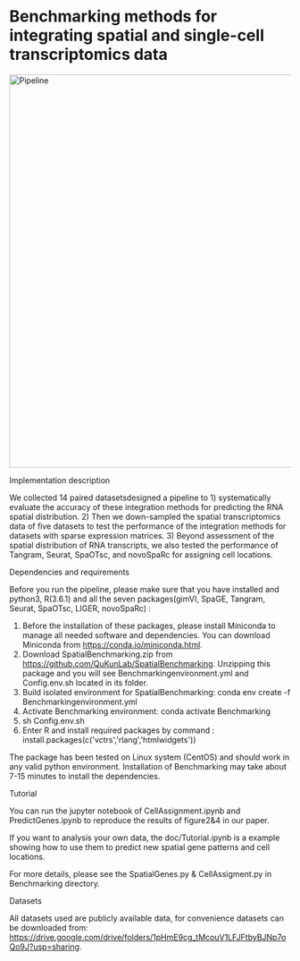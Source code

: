 # Benchmarking methods for integrating spatial and single-cell transcriptomics data

<img width="703" alt="Pipeline" src="https://user-images.githubusercontent.com/44384930/121383040-ba5fd300-c979-11eb-91ec-af017486f3c0.png">

Implementation description

We collected 14 paired datasetsdesigned a pipeline to 1) systematically evaluate the accuracy of these integration methods for predicting the RNA spatial distribution. 2) Then we down-sampled the spatial transcriptomics data of five datasets to test the performance of the integration methods for datasets with sparse expression matrices. 3) Beyond assessment of the spatial distribution of RNA transcripts, we also tested the performance of Tangram, Seurat, SpaOTsc, and novoSpaRc for assigning cell locations.

Dependencies and requirements

Before you run the pipeline, please make sure that you have installed and python3, R(3.6.1) and all the seven packages(gimVI, SpaGE, Tangram, Seurat, SpaOTsc, LIGER, novoSpaRc) :
1. Before the installation of these packages, please install Miniconda to manage all needed software and dependencies. You can download Miniconda from https://conda.io/miniconda.html.
2. Download SpatialBenchmarking.zip from https://github.com/QuKunLab/SpatialBenchmarking. Unzipping this package and you will see Benchmarkingenvironment.yml and Config.env.sh located in its folder.
3. Build isolated environment for SpatialBenchmarking: 
conda env create -f Benchmarkingenvironment.yml
4. Activate Benchmarking environment:
conda activate Benchmarking
5. sh Config.env.sh
6. Enter R and install required packages by command : install.packages(c('vctrs','rlang','htmlwidgets'))

The package has been tested on Linux system (CentOS) and should work in any valid python environment. Installation of Benchmarking may take about 7-15 minutes to install the dependencies.

Tutorial

You can run the jupyter notebook of CellAssignment.ipynb and PredictGenes.ipynb to reproduce the results of figure2&4 in our paper.

If you want to analysis your own data, the doc/Tutorial.ipynb is a example showing how to use them to predict new spatial gene patterns and cell locations.

For more details, please see the SpatialGenes.py & CellAssigment.py in Benchmarking directory.

Datasets

All datasets used are publicly available data, for convenience datasets can be downloaded from: 
https://drive.google.com/drive/folders/1pHmE9cg_tMcouV1LFJFtbyBJNp7oQo9J?usp=sharing.


